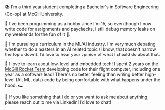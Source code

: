 📚 I'm a third year student completing a Bachelor's in Software Engineering (Co-op) at McGill University.

👶 I've been programming as a hobby since I'm 15, so even though I now write code for assignments and paychecks, I still debug memory leaks on my weekends for the fun of it 🤪.

🤖 I'm pursuing a curriculum in the ML/AI industry. I'm very much debating whether to do a masters in an AI related topic (I know, that doesn't narrow the topic down). I'd love to hear your opinion of what I should do about that.

🚀 I love to learn about low-level and embedded tech! I spent 2 years on the [McGill Rocket Team](https://github.com/McGillRocketTeam) developing code for their flight computer, including one year as a software lead! There's no better feeling than writing better high-level (AI, ML, data) code by being comfortable with what happens under the hood. 🏎️

💬 If you like something that I do or you want to ask me about anything, please reach out to me via Linkedin! I'd love to chat!

